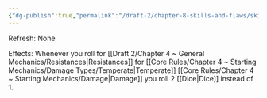 ```yaml
---
{"dg-publish":true,"permalink":"/draft-2/chapter-8-skills-and-flaws/skill-list/vitality/rank-4/temperately-hardened/"}
---
```


Refresh: None

Effects:
Whenever you roll for [[Draft 2/Chapter 4 ~ General Mechanics/Resistances\|Resistances]] for [[Core Rules/Chapter 4 ~ Starting Mechanics/Damage Types/Temperate\|Temperate]] [[Core Rules/Chapter 4 ~ Starting Mechanics/Damage\|Damage]] you roll 2 [[Dice\|Dice]] instead of 1.